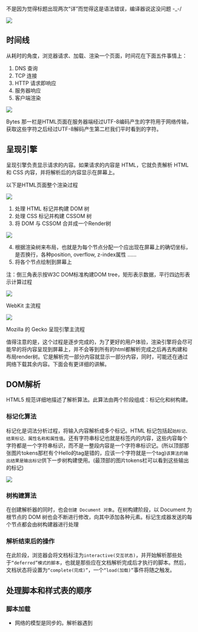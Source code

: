 不是因为觉得标题出现两次“详”而觉得这是语法错误，编译器说这没问题 -_-/

![](https://ws1.sinaimg.cn/large/006tNc79gy1fovanod6dzj30rs0ij160.jpg)

## 时间线
从耗时的角度，浏览器请求、加载、渲染一个页面，时间花在下面五件事情上：

1. DNS 查询
2. TCP 连接
3. HTTP 请求即响应
4. 服务器响应
5. 客户端渲染

![](https://ws3.sinaimg.cn/large/006tNc79gy1foupyjrqomj30v70ha74t.jpg)

Bytes 那一栏是HTML页面在服务器端经过UTF-8编码产生的字符用于网络传输，获取这些字符之后经过UTF-8解码产生第二栏我们平时看到的字符。

## 呈现引擎 
呈现引擎负责显示请求的内容。如果请求的内容是 HTML，它就负责解析 HTML 和 CSS 内容，并将解析后的内容显示在屏幕上。


以下是HTML页面整个渲染过程

![](https://ws1.sinaimg.cn/large/006tNc79gy1fov1i9bsprj30go01ut8t.jpg)

1. 处理 HTML 标记并构建 DOM 树
2. 处理 CSS 标记并构建 CSSOM 树
3. 将 DOM 与 CSSOM 合并成一个Render树

![](https://ws4.sinaimg.cn/large/006tNc79gy1fouzz3wr7nj30vy0ex3z6.jpg)

4. 根据渲染树来布局，也就是为每个节点分配一个应出现在屏幕上的确切坐标，是否换行，各种position, overflow, z-index属性 ……
5. 将各个节点绘制到屏幕上

注：倒三角表示按W3C DOM标准构建DOM tree，矩形表示数据，平行四边形表示计算过程

![](https://ws4.sinaimg.cn/large/006tNc79gy1fovam217x6j30hc081q3m.jpg)

WebKit 主流程


![](https://ws1.sinaimg.cn/large/006tNc79gy1fovalfba4nj30hc082dfz.jpg)

Mozilla 的 Gecko 呈现引擎主流程

值得注意的是，这个过程是逐步完成的，为了更好的用户体验，渲染引擎将会尽可能早的将内容呈现到屏幕上，并不会等到所有的html都解析完成之后再去构建和布局render树。它是解析完一部分内容就显示一部分内容，同时，可能还在通过网络下载其余内容。下面会有更详细的讲解。

## DOM解析

HTML5 规范详细地描述了解析算法。此算法由两个阶段组成：标记化和树构建。

### 标记化算法

标记化是词法分析过程，将输入内容解析成多个标记。HTML 标记包括起`始标记、结束标记、属性名称和属性值`。还有字符串标记也就是标签内的内容，这些内容每个字符都是一个字符串标识，而不是一整段内容是一个字符串标识记。(所以顶部那张图片tokens那栏有个Hello的tag是错的，应该一个字符就是一个tag)`该算法的输出结果是输出标记`供下一步树构建使用。(最顶部的图片tokens栏可以看到这些输出的标记)

![](https://ws1.sinaimg.cn/large/006tNc79gy1foupud1xqwj308k0b40t5.jpg)

### 树构建算法
在创建解析器的同时，也会`创建 Document 对象`。在树构建阶段，以 Document 为根节点的 DOM 树也会不断进行修改，向其中添加各种元素。标记生成器发送的每个节点都会由树构建器进行处理

### 解析结束后的操作
在此阶段，浏览器会将文档标注为`interactive(交互状态)`，并开始解析那些处于`“deferred”模式的脚本`，也就是那些应在文档解析完成后才执行的脚本。然后，文档状态将设置为`“complete(完成)”`，一个`“load(加载)”`事件将随之触发。


## 处理脚本和样式表的顺序

### 脚本加载
- 网络的模型是同步的。解析器遇到 <script> 标记时立即解析并执行脚本。DOM 构建将暂停，直到脚本执行完毕。

- 如果脚本是外部的，DOM 构建也暂停，直到从网络同步抓取资源完成后再继续。

- defer 标注的<script> ，不会停止DOM 构建，而是等到DOM 构建结束才执行。

- HTML5 增加 async，也不会停止DOM 构建，下载完脚本后会尽快执行而不像defer等到DOM 构建结束才执行

- Firefox 在样式表加载和解析的过程中，会禁止所有脚本。WebKit 仅当脚本尝试访问的样式属性可能受尚未加载的样式表影响时，它才会禁止该脚本，也就是说JavaScript 执行将暂停，直至 CSSOM 就绪。

- 默认情况下，CSS 被视为阻塞渲染的资源，这意味着`浏览器将不会渲染任何已处理的内容，直至 CSSOM 构建完毕`。请务必精简您的 CSS，尽快提供它，并利用媒体类型和查询来解除对渲染的阻塞。

可以看到下面示例，没有标注async的脚本都需要等待CSSOM tree构建完成才执行

![](https://ws2.sinaimg.cn/large/006tNc79gy1fou41l3s1cj30ph0d7n1d.jpg)

![](https://ws4.sinaimg.cn/large/006tNc79gy1fou4q81pf7j30q00ewwjn.jpg)

![](https://ws4.sinaimg.cn/large/006tNc79gy1fou58ns2qvj30po0e2wqf.jpg)

- 但是文档解析过程中，script标签下面的样式并不会强制参与构建CSSOM tree。如下例子，虽然div最后显示是黄色，但在调试时可以看到只有script之前的样式参与构建CSSOM tree

    ````html
    <body>
    <style>
        div {
            background: lightskyblue;
        }
    </style>
    <h1>hello</h1>
    
    <script>
        var dom = document.createElement('div')
        dom.textContent = 'I am inner'
        document.body.appendChild(dom)
        debugger
    </script>
    
    <style>
        div {
            background: yellow;
        }
    </style>
    </body>
    ````
    ![](https://ws2.sinaimg.cn/large/006tNc79gy1fov18kmcruj30o40hzq5l.jpg)

### 预加载
WebKit 和 Firefox 都进行了这项优化。在执行脚本时，其他线程会解析文档的其余部分，找出并加载需要通过网络加载的其他资源。通过这种方式，资源可以在`并行`连接上加载，从而提高总体速度。请注意，预解析器不会修改 DOM 树，而是将这项工作交由主解析器处理；预解析器只会解析外部资源（例如外部脚本、样式表和图片）的引用。

具体到JS，预加载扫描器会扫描文档一次按顺序请求所有JS文件，不会线性地等待下载完一个立刻执行再下载另一个，但这些js文件执行是按顺序来的。
而当CSS下面有JS时，强制CSSOM tree构建也不会阻塞CSS下面的JS下载。

![](https://ws3.sinaimg.cn/large/006tNc79gy1fou714f2m4j30um0hzaiw.jpg)

另一个例子

````js
// js书写顺序
<script src="../../core/15.zepto_ajax.js"></script>
<script src="../../core/1.zepto_core_newDom_and_clone.js"></script>
<script src="../../core/2.zepto_core_cssSelector.js"></script>
<script src="../../core/3.zepto_core_context_cssSelector.js"></script>
<script src="../../core/4.zepto_core_newDom_attr.js"></script>
<script src="../../core/5.zepto_core_dom_operator.js"></script>
<script src="../../core/6.zepto_core_dom_operator2.js"></script>
<script src="../../core/7.zepto_core_attr.js"></script>
<script src="../../core/8.zepto_core_css.js"></script>
<script src="../../core/9.zepto_core_collectionDOM.js"></script>
<script src="../../core/10.zepto_core_util.js"></script>
<script src="../../core/11.zepto_event.js"></script>
<script src="js/main.js"></script>
````
![](https://ws1.sinaimg.cn/large/006tNc79gy1fouzccfunoj30xv0btacf.jpg)

- CSS规则层次越深，求值越慢
![](https://ws2.sinaimg.cn/large/006tNc79gy1fou3ak0ozmj30o90c2td0.jpg)

## 呈现树和 DOM 树的关系
呈现器是和 DOM 元素相对应的，但并非一一对应。非可视化的 DOM 元素不会插入呈现树中，例如“head”元素。如果元素的 display 属性值为“none”，那么也不会显示在呈现树中（但是 visibility 属性值为“hidden”的元素仍会显示）。

在 WebKit 中，解析样式和创建呈现器的过程称为“附加”。每个 DOM 节点都有一个“attach”方法。附加是同步进行的，将节点插入 DOM 树需要调用新的节点“attach”方法。

### 呈现器

````
class RenderObject{
  virtual void layout();//布局
  virtual void paint(PaintInfo);//绘制
  virtual void rect repaintRect();
  Node* node;  //DOM节点
  RenderStyle* style;  // the computed style
  RenderLayer* containgLayer; //the containing z-index layer
}
````

 布局是一个递归的过程。它从根呈现器（对应于 HTML 文档的 <html> 元素）开始，然后递归遍历部分或所有的框架层次结构，为每一个需要计算的呈现器计算几何信息。
 
 根呈现器的位置左边是 0,0，其尺寸为视口（也就是浏览器窗口的可见区域）。
 所有的呈现器都有一个“layout”或者“reflow”方法，每一个呈现器都会调用其需要进行布局的子代的 layout 方法。


## 布局
### Dirty 位系统(Dirty bit system)
为避免对所有细小更改都进行整体布局，浏览器采用了一种“dirty 位”系统。如果某个呈现器发生了更改，或者将自身及其子代标注为“dirty”，则需要进行布局。

#### 全局(Global)布局(同步)和增量(Incremental)布局(异步)
全局布局是指触发了整个呈现树范围的布局，触发原因可能包括：
- 影响所有呈现器的全局样式更改，例如字体大小更改
- 屏幕大小调整

布局可以采用增量方式，也就是只对 dirty 呈现器进行布局

异步布局和同步布局
增量布局是异步执行的。Firefox 将增量布局的“reflow 命令”加入队列，而调度程序会触发这些命令的批量执行。WebKit 也有用于执行增量布局的计时器：对呈现树进行遍历，并对 dirty 呈现器进行布局。 

### 布局处理
布局通常具有以下模式：

1. 父呈现器确定自己的宽度。
2. 父呈现器依次处理子呈现器，并且：
    1. 放置子呈现器（设置 x,y 坐标）。
    2. 如果有必要，调用子呈现器的布局（如果子呈现器是 dirty 的，或者这是全局布局，或出于其他某些原因），这会计算子呈现器的高度。

3. 父呈现器根据子呈现器的累加高度以及边距和补白的高度来设置自身高度，此值也可供父呈现器的父呈现器使用。
4. 将其 `dirty 位设置为 false。`

## Reflow/Repaint
- Repaint —— 屏幕的一部分要重画，比如某个CSS的背景色变了。但是元素的几何尺寸没有变。
- Reflow —— 意味着元件的几何尺寸变了，我们需要重新验证并计算Render Tree。是Render Tree的一部分或全部发生了变化。这就是Reflow，或是Layout。（HTML使用的是flow based layout，也就是流式布局，所以，如果某元件的几何尺寸发生了变化，需要重新布局，也就叫reflow）reflow 会从<html>这个root frame开始递归往下，依次计算所有的结点几何尺寸和位置，在reflow过程中，可能会增加一些frame，比如一个文本字符串必需被包装起来。

例如：display:none会触发reflow，而visibility:hidden只会触发repaint，因为没有发现位置变化。

一般来说reflow有如下的几个原因：

- Initial。网页初始化的时候。
- Incremental。一些Javascript在操作DOM Tree时。

    例如，当你增加、删除、修改DOM结点时，会导致Reflow或Repaint
- Resize。其些元件的尺寸变了。页面滚动也有可能。
- StyleChange。如果CSS的属性发生变化了。
- Dirty位系统，浏览器的一种优化策略。几个Incremental的reflow发生在同一个frame的子树上。

好了，我们来看一个示例吧：

````js

//以下是几个Incremental的reflow发生在同一个frame的子树上。
var bstyle = document.body.style; // cache
 
bstyle.padding = "20px"; // reflow, repaint
bstyle.border = "10px solid red"; //  再一次的 reflow 和 repaint
 
bstyle.color = "blue"; // repaint
bstyle.backgroundColor = "#fad"; // repaint
 
bstyle.fontSize = "2em"; // reflow, repaint

// new DOM element - reflow, repaint
document.body.appendChild(document.createTextNode('dude!'));
````

当然，我们的浏览器是聪明的，它不会像上面那样，你每改一次样式，它就reflow或repaint一次。`一般来说，浏览器会把这样的操作积攒一批，然后做一次reflow，这又叫异步reflow或增量异步reflow。`但是有些情况浏览器是不会这么做的，比如：resize窗口，改变了页面默认的字体，等。对于这些操作，浏览器会马上进行reflow。

- offsetTop, offsetLeft, offsetWidth, offsetHeight
- scrollTop/Left/Width/Height
- clientTop/Left/Width/Height
- IE中的 getComputedStyle(), 或 currentStyle

如果我们的程序需要这些值，那么浏览器需要返回最新的值，而这样一样会flush出去一些样式的改变，从而造成频繁的reflow/repaint(触发增量布局)

### 宽高计算
宽度是先计算父元素然后递归计算子元素，在这个递归过程中也计算子元素的高度，回溯的时候累加成父元素的高度

### 减少reflow/repaint
下面是一些Best Practices：

1. 不要一条一条地修改DOM的样式。与其这样，还不如预先定义好css的class，然后`修改DOM的className`。

````
// bad
var left = 10,
top = 10;
el.style.left = left + "px";
el.style.top  = top  + "px";
 
// Good
el.className += " theclassname";
 
// Good
el.style.cssText += "; left: " + left + "px; top: " + top + "px;";
````

2. `把DOM离线后修改`。如：

- 使用documentFragment 对象在内存里操作DOM
- 先把DOM给display:none(有一次reflow)，然后你想怎么改就怎么改。比如修改100次，然后再把他显示出来。
- clone一个DOM结点到内存里，然后想怎么改就怎么改，改完后，和在线的那个的交换一下。

3. `不要把DOM结点的属性值放在一个循环里当成循环里的变量`。不然这会导致大量地读写这个结点的属性。

4. `尽可能的修改层级比较低的DOM。`当然，改变层级比较底的DOM有可能会造成大面积的reflow，但是也可能影响范围很小。

5. `为动画的HTML元件使用fixed或absoult的position`，那么修改他们的CSS是不会reflow的。

6. `千万不要使用table布局`。因为可能很小的一个小改动会造成整个table的重新布局。


## 首次渲染优化

- 减少网络请求量：Minify 缩小、 Compress 压缩、Cache 缓存

    HTML CSS JS都适用

- 减少关键资源的数量，Minimize use of render blocking resources

    1. 在link中使用媒体查询来取消阻止render，比如打印样式都放在一个css文件，这些样式与构建当前CSS tree无关，可以加快构建CSSOM tree的速度。
![](https://ws1.sinaimg.cn/large/006tNc79gy1fou65f0wn7j30qc0can0w.jpg)

    2. 内联CSS

- 缩小关键路径长度, Minimize use of parser blocking resources

    async 、 defer JS

## 特异性

特异性用来计算样式的权重

权重相同的情况下按如下优先级: 内联样式表（标签内部）> 嵌入样式表（当前文件中）> 外部样式表（外部文件中）。

选择器的特异性由 CSS2 规范定义如下：

- 如果声明来自于“style”属性，而不是带有选择器的规则，则记为 1，否则记为 0 (= a)
- 记为选择器中 ID 属性的个数 (= b)
- 记为选择器中属性、类、伪类的个数 (= c)
- 记为选择器中元素名称和伪元素的个数 (= d)

将四个数字按 a-b-c-d 这样连接起来（位于大数进制的数字系统中），构成特异性。
您使用的进制取决于上述类别中的最高计数。 
例如，如果 a=14，您可以使用十六进制。如果 a=17，那么您需要使用十七进制；当然不太可能出现这种情况，除非是存在如下的选择器：html body div div p ...（在选择器中出现了 17 个标记，这样的可能性极低）。

一些示例：

````
 *             {}  /* a=0 b=0 c=0 d=0 -> specificity = 0,0,0,0 */
 li            {}  /* a=0 b=0 c=0 d=1 -> specificity = 0,0,0,1 */
 li:first-line {}  /* a=0 b=0 c=0 d=2 -> specificity = 0,0,0,2 */
 ul li         {}  /* a=0 b=0 c=0 d=2 -> specificity = 0,0,0,2 */
 ul ol+li      {}  /* a=0 b=0 c=0 d=3 -> specificity = 0,0,0,3 */
 h1 + *[rel=up]{}  /* a=0 b=0 c=1 d=1 -> specificity = 0,0,1,1 */
 ul ol li.red  {}  /* a=0 b=0 c=1 d=3 -> specificity = 0,0,1,3 */
 li.red.level  {}  /* a=0 b=0 c=2 d=1 -> specificity = 0,0,2,1 */
 #x34y         {}  /* a=0 b=1 c=0 d=0 -> specificity = 0,1,0,0 */
 style=""          /* a=1 b=0 c=0 d=0 -> specificity = 1,0,0,0 */
 ````

### viewport
告诉浏览器布局视口宽度应该等于设备宽度,让内容自适应。

eg:假设设备宽度320px，页面也出现了下面的语句，浏览器会将布局视口设为320px

如果没有加如下语句，浏览器就会使用默认视口宽度，一般是980px。
有时候，网站呈现后内容就缩小了，需要放大才看得清，那是因为那个网站没有设置布局视口

````html
<!--initial-scale=1.0??-->
设置 meta 属性为 user-scalable=no 可以禁用其缩放（zooming）功能

<!--width=device-width,initial-scale=1,user-scalable=no-->
<meta name="viewport" content="width=device-width,initial-scale=1.0">
````
## 参考

[浏览器的工作原理：新式网络浏览器幕后揭秘](https://www.html5rocks.com/zh/tutorials/internals/howbrowserswork/)

[浏览器的渲染原理简介
](https://coolshell.cn/articles/9666.html)

[浏览器的渲染：过程与原理](https://zhuanlan.zhihu.com/p/29418126)

[关键渲染路径](https://developers.google.com/web/fundamentals/performance/critical-rendering-path/?hl=zh-cn)

[网站性能优化](https://cn.udacity.com/course/website-performance-optimization--ud884)
